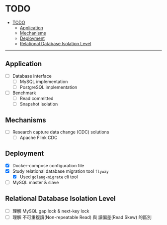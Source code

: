 # TODO

- [TODO](#todo)
  - [Application](#application)
  - [Mechanisms](#mechanisms)
  - [Deployment](#deployment)
  - [Relational Database Isolation Level](#relational-database-isolation-level)

---

## Application

- [ ] Database interface
  - [ ] MySQL implementation
  - [ ] PostgreSQL implementation
- [ ] Benchmark
  - [ ] Read committed 
  - [ ] Snapshot isolation

## Mechanisms

- [ ] Research capture data change (CDC) solutions
  - [ ] Apache Flink CDC

## Deployment

- [x] Docker-compose configuration file
- [x] Study relational database migration tool `flyway`
  - [x] Used `golang-migrate` cli tool
- [ ] MySQL master & slave

## Relational Database Isolation Level

- [ ] 理解 MySQL gap lock & next-key lock
- [ ] 理解 不可重複讀(Non-repeatable Read) 與 讀偏差(Read Skew) 的區別